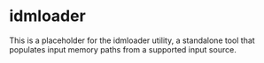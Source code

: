 # idmloader

This is a placeholder for the idmloader utility, a standalone tool that populates input memory paths from a supported input source.
